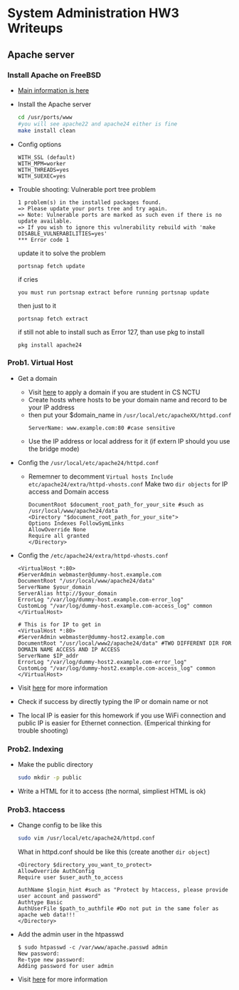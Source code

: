 # System Administration HW3 Writeups

## Apache server
### Install Apache on FreeBSD
* [Main information is here](https://www.freebsd.org/doc/zh_TW/books/handbook/network-apache.html)
* Install the Apache server
    ```sh
    cd /usr/ports/www 
    #you will see apache22 and apache24 either is fine
    make install clean
    ```
* Config options
    ```
    WITH_SSL (default)
    WITH_MPM=worker
    WITH_THREADS=yes
    WITH_SUEXEC=yes
    ```
* Trouble shooting: Vulnerable port tree problem
    ```
    1 problem(s) in the installed packages found.
    => Please update your ports tree and try again.
    => Note: Vulnerable ports are marked as such even if there is no update available.
    => If you wish to ignore this vulnerability rebuild with 'make DISABLE_VULNERABILITIES=yes'
    *** Error code 1
    ```

    update it to solve the problem
    ```
    portsnap fetch update
    ```
    if cries
    ```
    you must run portsnap extract before running portsnap update
    ```
    then just to it

    ```
    portsnap fetch extract
    ```

    if still not able to install such as Error 127, than use pkg to install
    ```
    pkg install apache24
    ```
### Prob1. Virtual Host

* Get a domain
    * Visit [here](https://www.nctucs.net) to apply a domain if you are student in CS NCTU
    * Create hosts where hosts to be your domain name and record to be your IP address
    * then put your $domain_name in `/usr/local/etc/apacheXX/httpd.conf`
        ```
        ServerName: www.example.com:80 #case sensitive
        ```
    * Use the IP address or local address for it (if extern IP should you use the bridge mode)
* Config the `/usr/local/etc/apache24/httpd.conf`
    * Rememner to decomment `Virtual hosts Include etc/apache24/extra/httpd-vhosts.conf`
    Make two `dir objects` for IP access and Domain access
        ```
        DocumentRoot $document_root_path_for_your_site #such as /usr/local/www/apache24/data
        <Directory "$document_root_path_for_your_site">
        Options Indexes FollowSymLinks
        AllowOverride None
        Require all granted
        </Directory>
        ```
* Config the `/etc/apache24/extra/httpd-vhosts.conf`
    ```
    <VirtualHost *:80>
   	#ServerAdmin webmaster@dummy-host.example.com
    DocumentRoot "/usr/local/www/apache24/data"
    ServerName $your_domain
    ServerAlias http://$your_domain
    ErrorLog "/var/log/dummy-host.example.com-error_log"
    CustomLog "/var/log/dummy-host.example.com-access_log" common
    </VirtualHost>

    # This is for IP to get in
    <VirtualHost *:80>
    #ServerAdmin webmaster@dummy-host2.example.com
    DocumentRoot "/usr/local/www2/apache24/data" #TWO DIFFERENT DIR FOR DOMAIN NAME ACCESS AND IP ACCESS
    ServerName $IP_addr
    ErrorLog "/var/log/dummy-host2.example.com-error_log"
    CustomLog "/var/log/dummy-host2.example.com-access_log" common
    </VirtualHost>
    ```
* Visit [here](https://vannilabetter.blogspot.com/2017/12/freebsd-apachephp.html?m=1&fbclid=IwAR0uqICO3YzKjq37YPKgO4BIAJyy0h3bpEkroF_NADtx6RiQb4svQemsoik) for more information 
* Check if success by directly typing the IP or domain name or not

* The local IP is easier for this homework if you use WiFi connection and public IP is easier for Ethernet connection. (Emperical thinking for trouble shooting)

### Prob2. Indexing
* Make the public directory
    ```sh
    sudo mkdir -p public
    ```
* Write a HTML for it to access (the normal, simpliest HTML is ok)

### Prob3. htaccess
* Change config to be like this
    ```sh
    sudo vim /usr/local/etc/apache24/httpd.conf
    ```
    
    What in httpd.conf should be like this (create another `dir object`)
    ```
    <Directory $directory_you_want_to_protect>
    AllowOverride AuthConfig
    Require user $user_auth_to_access

    AuthName $login_hint #such as "Protect by htaccess, please provide user account and password"
    Authtype Basic
    AuthUserFile $path_to_authfile #Do not put in the same foler as apache web data!!!
    </Directory>

    ```
* Add the admin user in the htpasswd
    ```
    $ sudo htpasswd -c /var/www/apache.passwd admin
    New password:
    Re-type new password:
    Adding password for user admin
    ```
* Visit [here](http://linux.vbird.org/linux_server/0360apache.php#www_adv_htaccess) for more information
